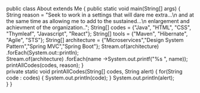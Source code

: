 
public class About extends Me {
  public static void main(String[] args) {
     String reason = "Seek to work in a settings that will dare me extra...\n 
     and at the same time as allowing me to add to the sustained...\n
     enlargement and achievment of the organization..";
     String[] codes = {"Java", "HTML", "CSS", "Thymleaf", "Javascript", "React"};
     String[] tools = {"Maven", "Hibernate", "Agile", "STS"};
     String[] architecture = {"Microservices","Design System Pattern","Spring MVC","Spring Boot"};
	Stream.of(architecture)
	          .forEach(System.out::println);    
	 Stream.of(architecture)
              .forEach(name ->System.out.printf("%s ", name));    
	     printAllCodes(codes, reason); 
  }   
	  private static void printAllCodes(String[] codes, String alert) {
		  for(String code : codes) {
				System.out.println(code);
			}
			System.out.println(alert);	
	 }
}


